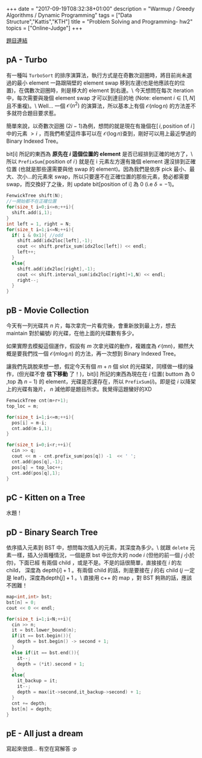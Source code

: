 +++
date =  "2017-09-19T08:32:38+01:00"
description = "Warmup / Greedy Algorithms / Dynamic Programming"
tags = ["Data Structure","Kattis","KTH"]
title =  "Problem Solving and Programming- hw2"
topics = ["Online-Judge"]
+++

<a href="https://kth.kattis.com/problemgroups/624" target="_blank">題目連結</a>

<!--more-->

## pA - Turbo

有一種叫 `TurboSort` 的排序演算法，執行方式是在奇數次迴圈時，將目前尚未選過的最小 element 一路跟隔壁的 element swap 移到左邊(也是他應該在的位置)，在偶數次迴圈時，則是移大的 element 到右邊。\\
今天想問在每次 iteration 中，每次需要與幾個 element swap 才可以到達目的地 (Note: element <span>$i \in [1,N]$</span> 且不重複)。\\
Well... 一個 <span>$\mathcal{O}(n^2)$</span> 的演算法，所以基本上有個 <span>$\mathcal{O}(n \log n)$</span> 的方法差不多就符合題目要求惹。

簡單來說，以奇數次迴圈 (<span>$2i - 1$</span>)為例，想問的就是現在有幾個在<span>$[\,i,\,\text{position of } i \,]$</span> 中的元素 <span>$> i$</span> ，而我們希望這件事可以在 <span>$\mathcal{O}(\log n)$</span>查到，剛好可以用上最近學過的 Binary Indexed Tree。

bit[i] 所記的東西為 **原先在 <span>$i$</span> 這個位置的 element** 是否已經排到正確的地方了，\\
所以 <span>$\texttt{PrefixSum}(\,\text{position of }i\,)$</span> 就是在 i 元素左方還有幾個 element 還沒排到正確位置 (也就是那些還需要與他 swap 的 element)。因為我們是依序 pick 最小、最大、次小...的元素來 swap，所以只要還不在正確位置的那些元素，勢必都需要 swap，而交換好了之後，則 update bit[position of i] 為 0 (i.e <span>$\delta = -1$</span>)。

```cpp
FenwickTree shift(N);
//一開始都不在正確位置
for(size_t i=0;i<=n;++i){
  shift.add(i,1);
}
int left = 1, right = N;
for(size_t i=1;i<=N;++i){
  if( i & 0x1){ //odd
    shift.add(idx2loc[left],-1);
    cout << shift.prefix_sum(idx2loc[left]) << endl;
    left++;
  }
  else{
    shift.add(idx2loc[right],-1);
    cout << shift.interval_sum(idx2loc[right]+1,N) << endl;
    right--;
  }
}
```

## pB - Movie Collection

今天有一列光碟共 <span>$n$</span> 片，每次拿完一片看完後，會重新放到最上方，想去 maintain 對於編號<span>$i$</span> 的光碟，在他上面的光碟數有多少。

如果實際去模擬這個運作，假設有 <span>$m$</span> 次拿光碟的動作，複雜度為
<span>$\mathcal{O}(mn)$</span>，顯然大概是要我們找一個 <span>$\mathcal{O}(m \log n)$</span> 的方法，再一次想到 Binary Indexed Tree。

讓我們先跳脫來想一想，假定今天有個 <span>$m+n$</span> 個 slot 的光碟架，同樣做一樣的操作，(但光碟不會 **往下移動** 了！)，bit[i] 所記的東西為現在在 <span>$i$</span> 位置( buttom 為 <span>$0$</span> ,top 為 <span>$n-1$</span>) 的 element，光碟是否還存在，所以 <span>$\texttt{PrefixSum}(i)$</span>。即是從 <span>$i$</span> 以降架上的光碟有幾片， <span>$n$</span> 減他即是題目所求。我覺得這題蠻好的XD

```cpp
FenwickTree cnt(m+r+1);
top_loc = m;

for(size_t i=1;i<=m;++i){
  pos[i] = m-i;
  cnt.add(m-i,1);
}

for(size_t i=0;i<r;++i){
  cin >> q;
  cout << m - cnt.prefix_sum(pos[q]) -1  << ' ';
  cnt.add(pos[q],-1);
  pos[q] = top_loc++;
  cnt.add(pos[q],1);
}
```

## pC - Kitten on a Tree
水題！

## pD - Binary Search Tree
依序插入元素到 BST 中，想問每次插入的元素，其深度為多少。\\
就跟 `delete` 元素一樣，插入分兩種情況，一個是原 bst 中比你大的 node <span>$i$</span> (但他的前一個 <span>$j$</span> 小於你)，下面已經
有兩個 child ，或是不是。不是的話很簡單，直接接在 <span>$i$</span> 的左 child， 深度為
<span>$\text{depth}[i]+1$</span> 。有兩個 child 的話，則是要接在 <span>$j$</span> 的右 child (<span>$j$</span> 一定是 leaf)，深度為<span>$\text{depth}[j]+1$</span> 。\\
直接用 c++ 的 map ，對 BST 夠熟的話，應該不困難！

```cpp
map<int,int> bst;
bst[n] = 0;
cout << 0 << endl;

for(size_t i=1;i<N;++i){
  cin >> n;
  it = bst.lower_bound(n);
  if(it == bst.begin()){
    depth = bst.begin() -> second + 1;
  }
  else if(it == bst.end()){
    it--;
    depth = (*it).second + 1;
  }
  else{
    it_backup = it;
    it--;
    depth = max(it->second,it_backup->second) + 1;
  }
  cnt += depth;
  bst[n] = depth;
}
```

## pE - All just a dream
寫起來很煩... 有空在寫解答 :p
